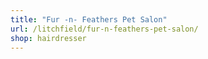 ```yaml
---
title: "Fur -n- Feathers Pet Salon"
url: /litchfield/fur-n-feathers-pet-salon/
shop: hairdresser
---
```

